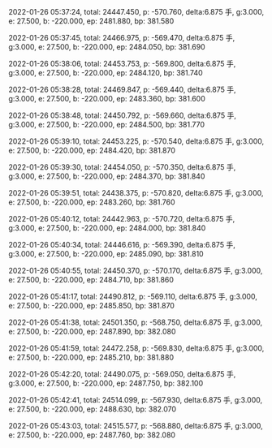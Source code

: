 2022-01-26 05:37:24, total: 24447.450, p: -570.760, delta:6.875 手, g:3.000, e: 27.500, b: -220.000, ep: 2481.880, bp: 381.580

2022-01-26 05:37:45, total: 24466.975, p: -569.470, delta:6.875 手, g:3.000, e: 27.500, b: -220.000, ep: 2484.050, bp: 381.690

2022-01-26 05:38:06, total: 24453.753, p: -569.800, delta:6.875 手, g:3.000, e: 27.500, b: -220.000, ep: 2484.120, bp: 381.740

2022-01-26 05:38:28, total: 24469.847, p: -569.440, delta:6.875 手, g:3.000, e: 27.500, b: -220.000, ep: 2483.360, bp: 381.600

2022-01-26 05:38:48, total: 24450.792, p: -569.660, delta:6.875 手, g:3.000, e: 27.500, b: -220.000, ep: 2484.500, bp: 381.770

2022-01-26 05:39:10, total: 24453.225, p: -570.540, delta:6.875 手, g:3.000, e: 27.500, b: -220.000, ep: 2484.420, bp: 381.870

2022-01-26 05:39:30, total: 24454.050, p: -570.350, delta:6.875 手, g:3.000, e: 27.500, b: -220.000, ep: 2484.370, bp: 381.840

2022-01-26 05:39:51, total: 24438.375, p: -570.820, delta:6.875 手, g:3.000, e: 27.500, b: -220.000, ep: 2483.260, bp: 381.760

2022-01-26 05:40:12, total: 24442.963, p: -570.720, delta:6.875 手, g:3.000, e: 27.500, b: -220.000, ep: 2484.000, bp: 381.840

2022-01-26 05:40:34, total: 24446.616, p: -569.390, delta:6.875 手, g:3.000, e: 27.500, b: -220.000, ep: 2485.090, bp: 381.810

2022-01-26 05:40:55, total: 24450.370, p: -570.170, delta:6.875 手, g:3.000, e: 27.500, b: -220.000, ep: 2484.710, bp: 381.860

2022-01-26 05:41:17, total: 24490.812, p: -569.110, delta:6.875 手, g:3.000, e: 27.500, b: -220.000, ep: 2485.850, bp: 381.870

2022-01-26 05:41:38, total: 24501.350, p: -568.750, delta:6.875 手, g:3.000, e: 27.500, b: -220.000, ep: 2487.890, bp: 382.080

2022-01-26 05:41:59, total: 24472.258, p: -569.830, delta:6.875 手, g:3.000, e: 27.500, b: -220.000, ep: 2485.210, bp: 381.880

2022-01-26 05:42:20, total: 24490.075, p: -569.050, delta:6.875 手, g:3.000, e: 27.500, b: -220.000, ep: 2487.750, bp: 382.100

2022-01-26 05:42:41, total: 24514.099, p: -567.930, delta:6.875 手, g:3.000, e: 27.500, b: -220.000, ep: 2488.630, bp: 382.070

2022-01-26 05:43:03, total: 24515.577, p: -568.880, delta:6.875 手, g:3.000, e: 27.500, b: -220.000, ep: 2487.760, bp: 382.080
